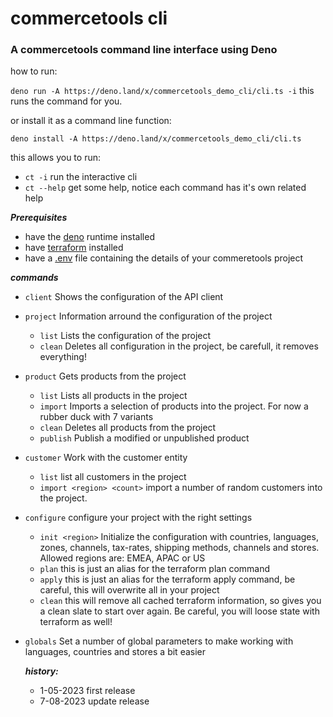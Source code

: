 # commercetools cli

### A commercetools command line interface using Deno

how to run:

`deno run -A https://deno.land/x/commercetools_demo_cli/cli.ts -i` this runs the command for you.

or install it as a command line function:

`deno install -A https://deno.land/x/commercetools_demo_cli/cli.ts`

this allows you to run:

- `ct -i` run the interactive cli
- `ct --help` get some help, notice each command has it's own related help

_**Prerequisites**_

- have the [deno](https://deno.land/manual/getting_started/installation) runtime
  installed
- have [terraform](https://developer.hashicorp.com/terraform/downloads)
  installed
- have a
  [.env](https://docs.commercetools.com/merchant-center/api-clients#create-an-api-client)
  file containing the details of your commeretools project

_**commands**_

- `client` Shows the configuration of the API client
- `project` Information arround the configuration of the project
  - `list` Lists the configuration of the project
  - `clean` Deletes all configuration in the project, be carefull, it removes
    everything!

- `product` Gets products from the project
  - `list` Lists all products in the project
  - `import` Imports a selection of products into the project. For now a rubber
    duck with 7 variants
  - `clean` Deletes all products from the project
  - `publish` Publish a modified or unpublished product
- `customer` Work with the customer entity
  - `list` list all customers in the project
  - `import <region> <count>` import a number of random customers into the
    project.
- `configure` configure your project with the right settings
  - `init <region>` Initialize the configuration with countries, languages,
    zones, channels, tax-rates, shipping methods, channels and stores. Allowed
    regions are: EMEA, APAC or US
  - `plan` this is just an alias for the terraform plan command
  - `apply` this is just an alias for the terraform apply command, be careful,
    this will overwrite all in your project
  - `clean` this will remove all cached terraform information, so gives you a
    clean slate to start over again. Be careful, you will loose state with
    terraform as well!
- `globals` Set a number of global parameters to make working with languages,
  countries and stores a bit easier

  _**history:**_
  - 1-05-2023 first release
  - 7-08-2023 update release
